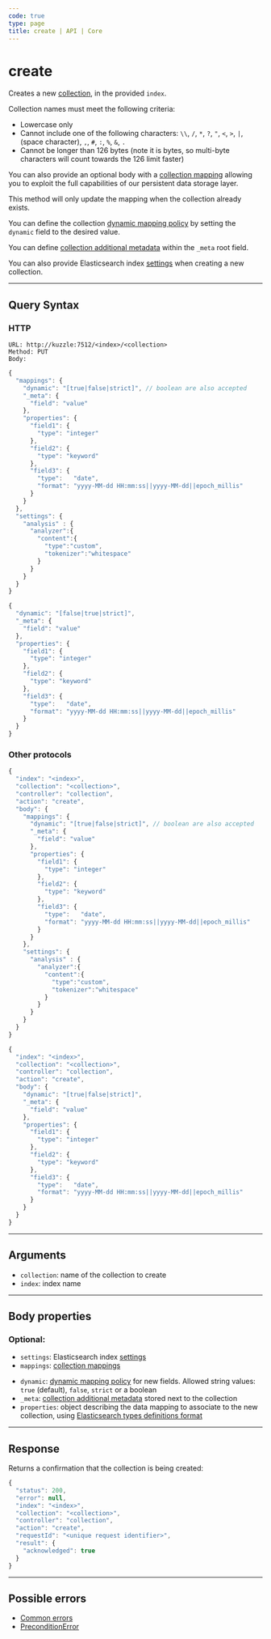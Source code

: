 ```yaml
---
code: true
type: page
title: create | API | Core
---
```


# create

Creates a new [collection](/core/2/guides/main-concepts/data-storage), in the provided `index`.

Collection names must meet the following criteria:

* Lowercase only
* Cannot include one of the following characters: `\\`, `/`, `*`, `?`, `"`, `<`, `>`, `|`, ` ` (space character), `,`, `#`, `:`, `%`, `&`, `.`
* Cannot be longer than 126 bytes (note it is bytes, so multi-byte characters will count towards the 126 limit faster)

You can also provide an optional body with a [collection mapping](/core/2/guides/main-concepts/data-storage#collection-mappings) allowing you to exploit the full capabilities of our persistent data storage layer.

This method will only update the mapping when the collection already exists.

You can define the collection [dynamic mapping policy](/core/2/guides/main-concepts/data-storage#mappings-dynamic-policy) by setting the `dynamic` field to the desired value.

You can define [collection additional metadata](/core/2/guides/main-concepts/data-storage#mappings-metadata) within the `_meta` root field.

<SinceBadge version="2.1.0"/>

You can also provide Elasticsearch index [settings](https://www.elastic.co/guide/en/elasticsearch/reference/7.5/index-modules.html#index-modules-settings) when creating a new collection.

---

## Query Syntax

### HTTP

```http
URL: http://kuzzle:7512/<index>/<collection>
Method: PUT
Body:
```

<SinceBadge version="2.1.0"/>

```js
{
  "mappings": {
    "dynamic": "[true|false|strict]", // boolean are also accepted
    "_meta": {
      "field": "value"
    },
    "properties": {
      "field1": {
        "type": "integer"
      },
      "field2": {
        "type": "keyword"
      },
      "field3": {
        "type":   "date",
        "format": "yyyy-MM-dd HH:mm:ss||yyyy-MM-dd||epoch_millis"
      }
    }
  },
  "settings": {
    "analysis" : {
      "analyzer":{
        "content":{
          "type":"custom",
          "tokenizer":"whitespace"
        }
      }
    }
  }
}
```

<DeprecatedBadge version="2.1.0"/>

```js
{
  "dynamic": "[false|true|strict]",
  "_meta": {
    "field": "value"
  },
  "properties": {
    "field1": {
      "type": "integer"
    },
    "field2": {
      "type": "keyword"
    },
    "field3": {
      "type":   "date",
      "format": "yyyy-MM-dd HH:mm:ss||yyyy-MM-dd||epoch_millis"
    }
  }
}
```

### Other protocols

<SinceBadge version="2.1.0"/>

```js
{
  "index": "<index>",
  "collection": "<collection>",
  "controller": "collection",
  "action": "create",
  "body": {
    "mappings": {
      "dynamic": "[true|false|strict]", // boolean are also accepted
      "_meta": {
        "field": "value"
      },
      "properties": {
        "field1": {
          "type": "integer"
        },
        "field2": {
          "type": "keyword"
        },
        "field3": {
          "type":   "date",
          "format": "yyyy-MM-dd HH:mm:ss||yyyy-MM-dd||epoch_millis"
        }
      }
    },
    "settings": {
      "analysis" : {
        "analyzer":{
          "content":{
            "type":"custom",
            "tokenizer":"whitespace"
          }
        }
      }
    }
  }
}
```

<DeprecatedBadge version="2.1.0"/>

```js
{
  "index": "<index>",
  "collection": "<collection>",
  "controller": "collection",
  "action": "create",
  "body": {
    "dynamic": "[true|false|strict]",
    "_meta": {
      "field": "value"
    },
    "properties": {
      "field1": {
        "type": "integer"
      },
      "field2": {
        "type": "keyword"
      },
      "field3": {
        "type":   "date",
        "format": "yyyy-MM-dd HH:mm:ss||yyyy-MM-dd||epoch_millis"
      }
    }
  }
}
```


---

## Arguments

- `collection`: name of the collection to create
- `index`: index name

---

## Body properties

### Optional:

<SinceBadge version="2.1.0"/>

* `settings`: Elasticsearch index [settings](https://www.elastic.co/guide/en/elasticsearch/reference/7.5/index-modules.html#index-modules-settings)
* `mappings`: [collection mappings](/core/2/guides/main-concepts/data-storage#mappings-properties)

<DeprecatedBadge version="2.1.0"/>

* `dynamic`: [dynamic mapping policy](/core/2/guides/main-concepts/data-storage#mappings-dynamic-policy) for new fields. Allowed string values: `true` (default), `false`, `strict` or a boolean
* `_meta`: [collection additional metadata](/core/2/guides/main-concepts/data-storage#mappings-metadata) stored next to the collection
* `properties`: object describing the data mapping to associate to the new collection, using [Elasticsearch types definitions format](/core/2/guides/main-concepts/data-storage#mappings-properties)

---

## Response

Returns a confirmation that the collection is being created:

```js
{
  "status": 200,
  "error": null,
  "index": "<index>",
  "collection": "<collection>",
  "controller": "collection",
  "action": "create",
  "requestId": "<unique request identifier>",
  "result": {
    "acknowledged": true
  }
}
```

---

## Possible errors

- [Common errors](/core/2/api/errors/types#common-errors)
- [PreconditionError](/core/2/api/errors/types#preconditionerror)

